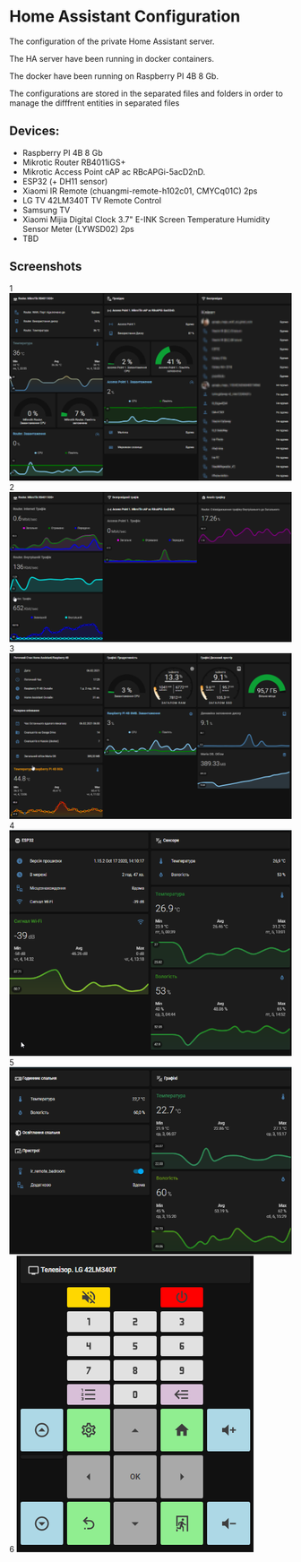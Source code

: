 # Home Assistant Configuration

The configuration of the private Home Assistant server. 

The HA server have been running in docker containers.

The docker have been running on Raspberry PI 4B 8 Gb.

The configurations are stored in the separated files and folders in order to manage the difffrent entities in separated files

## Devices:
- Raspberry PI 4B 8 Gb
- Mikrotic Router RB4011iGS+ 
- Mikrotic Access Point cAP ac RBcAPGi-5acD2nD.
- ESP32 (+ DH11 sensor)
- Xiaomi IR Remote (chuangmi-remote-h102c01, CMYCq01C) 2ps
- LG TV 42LM340T TV Remote Control
- Samsung TV
- Xiaomi Mijia Digital Clock 3.7" E-INK Screen Temperature Humidity Sensor Meter (LYWSD02) 2ps
- TBD

## Screenshots
1
![Мережа](https://github.com/Pavel-Vovk/HA/blob/master/image/home_assistant1.png)
2
![Мережа-Трафік](https://github.com/Pavel-Vovk/HA/blob/master/image/home_assistant2.png)
3
![Данні Сервера HA](https://github.com/Pavel-Vovk/HA/blob/master/image/home_assistant3.png)
4
![Кабінет](https://github.com/Pavel-Vovk/HA/blob/master/image/home_assistant4.png)
5
![Спальня](https://github.com/Pavel-Vovk/HA/blob/master/image/home_assistant5.png)
6
![Пульт](https://github.com/Pavel-Vovk/HA/blob/master/image/home_assistant6.png)
